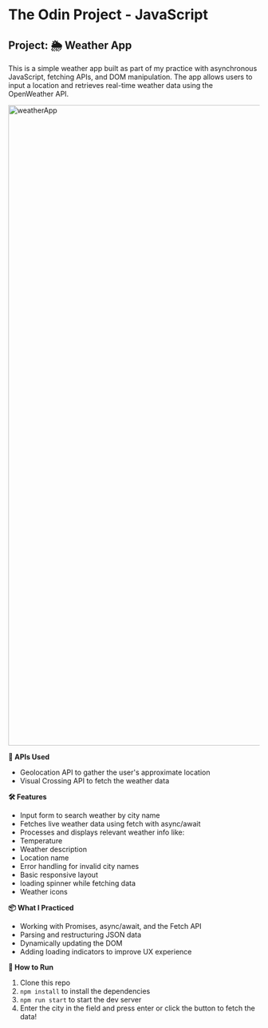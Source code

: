 # The Odin Project - JavaScript
## Project: 🌦️ Weather App

This is a simple weather app built as part of my practice with asynchronous JavaScript, fetching APIs, and DOM manipulation. The app allows users to input a location and retrieves real-time weather data using the OpenWeather API.

<img width="2556" height="1282" alt="weatherApp" src="https://github.com/user-attachments/assets/5cdf2145-7127-4be4-847d-1c76a07f487c" />

**🧠 APIs Used**
* Geolocation API to gather the user's approximate location
* Visual Crossing API to fetch the weather data
  
**🛠️ Features**
* Input form to search weather by city name
* Fetches live weather data using fetch with async/await
* Processes and displays relevant weather info like:
* Temperature
* Weather description
* Location name
* Error handling for invalid city names
* Basic responsive layout
* loading spinner while fetching data
* Weather icons

**📦 What I Practiced**
* Working with Promises, async/await, and the Fetch API
* Parsing and restructuring JSON data
* Dynamically updating the DOM
* Adding loading indicators to improve UX experience

**🚀 How to Run**
1. Clone this repo
2. ```npm install``` to install the dependencies
3. ```npm run start``` to start the dev server
4. Enter the city in the field and press enter or click the button to fetch the data!
